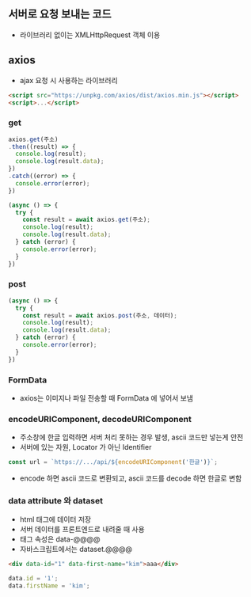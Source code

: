 ## 서버로 요청 보내는 코드
- 라이브러리 없이는 XMLHttpRequest 객체 이용
## axios
- ajax 요청 시 사용하는 라이브러리
```html
<script src="https://unpkg.com/axios/dist/axios.min.js"></script>
<script>...</script>
```
### get
```js
axios.get(주소)
.then((result) => {
  console.log(result);
  console.log(result.data);
})
.catch((error) => {
  console.error(error);
})
```
```js
(async () => {
  try {
    const result = await axios.get(주소);
    console.log(result);
    console.log(result.data);
  } catch (error) {
    console.error(error);
  }
})
```
### post
```js
(async () => {
  try {
    const result = await axios.post(주소, 데이터);
    console.log(result);
    console.log(result.data);
  } catch (error) {
    console.error(error);
  }
})
```
### FormData
- axios는 이미지나 파일 전송할 때 FormData 에 넣어서 보냄

### encodeURIComponent, decodeURIComponent
- 주소창에 한글 입력하면 서버 처리 못하는 경우 발생, ascii 코드만 넣는게 안전
- 서버에 있는 자원, Locator 가 아닌 Identifier
```js
const url = `https://.../api/${encodeURIComponent('한글')}`;
```
- encode 하면 ascii 코드로 변환되고, ascii 코드를 decode 하면 한글로 변함
### data attribute 와 dataset
- html 태그에 데이터 저장
- 서버 데이터를 프론트엔드로 내려줄 때 사용
- 태그 속성은 data-@@@@
- 자바스크립트에서는 dataset.@@@@
```html
<div data-id="1" data-first-name="kim">aaa</div>
```
```js
data.id = '1';
data.firstName = 'kim';
```